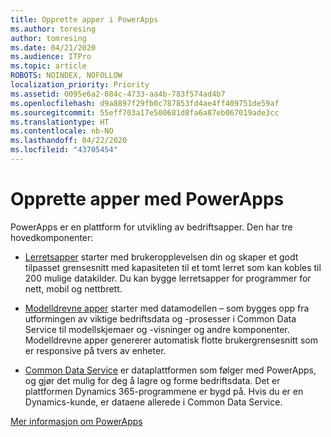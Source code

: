 ```yaml
---
title: Opprette apper i PowerApps
ms.author: toresing
author: tomresing
ms.date: 04/21/2020
ms.audience: ITPro
ms.topic: article
ROBOTS: NOINDEX, NOFOLLOW
localization_priority: Priority
ms.assetid: 0095e6a2-884c-4733-aa4b-783f574ad4b7
ms.openlocfilehash: d9a8897f29fb0c787853fd4ae4ff409751de59af
ms.sourcegitcommit: 55eff703a17e500681d8fa6a87eb067019ade3cc
ms.translationtype: HT
ms.contentlocale: nb-NO
ms.lasthandoff: 04/22/2020
ms.locfileid: "43705454"
---
```

# <a name="create-apps-with-powerapps"></a>Opprette apper med PowerApps

PowerApps er en plattform for utvikling av bedriftsapper. Den har tre hovedkomponenter: 
  
- [Lerretsapper](https://go.microsoft.com/fwlink/?linkid=874495) starter med brukeropplevelsen din og skaper et godt tilpasset grensesnitt med kapasiteten til et tomt lerret som kan kobles til 200 mulige datakilder. Du kan bygge lerretsapper for programmer for nett, mobil og nettbrett. 
    
- [Modelldrevne apper](https://go.microsoft.com/fwlink/?linkid=874496) starter med datamodellen – som bygges opp fra utformingen av viktige bedriftsdata og -prosesser i Common Data Service til modellskjemaer og -visninger og andre komponenter. Modelldrevne apper genererer automatisk flotte brukergrensesnitt som er responsive på tvers av enheter. 
    
- [Common Data Service](https://go.microsoft.com/fwlink/?linkid=874497) er dataplattformen som følger med PowerApps, og gjør det mulig for deg å lagre og forme bedriftsdata. Det er plattformen Dynamics 365-programmene er bygd på. Hvis du er en Dynamics-kunde, er dataene allerede i Common Data Service. 
    
[Mer informasjon om PowerApps](https://go.microsoft.com/fwlink/?linkid=874498)
  

